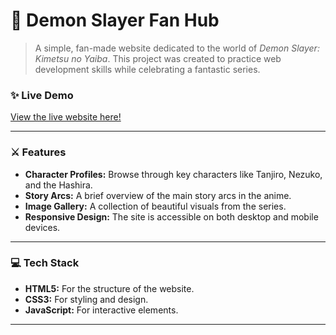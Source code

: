 # 👺 Demon Slayer Fan Hub

> A simple, fan-made website dedicated to the world of *Demon Slayer: Kimetsu no Yaiba*. This project was created to practice web development skills while celebrating a fantastic series.

### ✨ Live Demo

[View the live website here!](https://your-username.github.io/your-repo-name/)

---

### ⚔️ Features

* **Character Profiles:** Browse through key characters like Tanjiro, Nezuko, and the Hashira.
* **Story Arcs:** A brief overview of the main story arcs in the anime.
* **Image Gallery:** A collection of beautiful visuals from the series.
* **Responsive Design:** The site is accessible on both desktop and mobile devices.

---

### 💻 Tech Stack

* **HTML5:** For the structure of the website.
* **CSS3:** For styling and design.
* **JavaScript:** For interactive elements.

---
